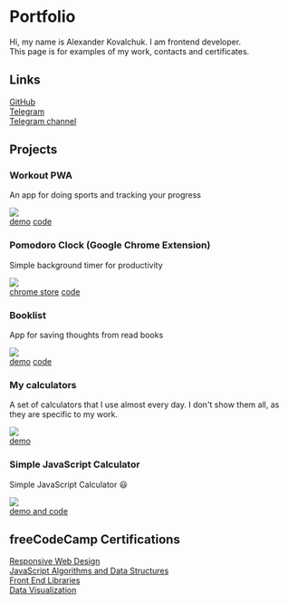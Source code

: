 # Portfolio

Hi, my name is Alexander Kovalchuk. I am frontend developer.  
This page is for examples of my work, contacts and certificates.

## Links

[GitHub](https://github.com/kopchikovich)  
[Telegram](https://t.me/kopchikovich)  
[Telegram channel](https://t.me/befrontender)

## Projects

### Workout PWA
An app for doing sports and tracking your progress

![](https://downloader.disk.yandex.ru/preview/cfda411f87d53c64d085643f4e39815867d04745806eae874bfe69f2f9ef75ae/5f5488d6/qcClaHnKfVpJSz49Yr-_THmtWHhnTb9bEBh26rj6fyetq1d6O6bieqxO40KSWjq4IsKcTS9Wmitnn8dogOHTxw==?uid=0&filename=workout.jpg&disposition=inline&hash=&limit=0&content_type=image%2Fjpeg&tknv=v2&owner_uid=61355627&size=1920x937)  
[demo](https://my-awesome-workout-diary.web.app/) [code](https://github.com/kopchikovich/workout)

### Pomodoro Clock (Google Chrome Extension)
Simple background timer for productivity

![](https://downloader.disk.yandex.ru/preview/66cb3405605ede2737b5f51cead0a052c060a981c4a7f627717c968edfa578d7/5f548904/MRorZ0aeXQyUZmLy9BvBuu367QNnzU7xORxdq29AwG9ovtJJ8IZecaHIA-AbGRCUm6wgks9RLrnRNC7nhb-4DQ==?uid=0&filename=pomodoro.jpg&disposition=inline&hash=&limit=0&content_type=image%2Fjpeg&tknv=v2&owner_uid=61355627&size=1920x937)  
[chrome store](https://chrome.google.com/webstore/detail/pomodoro-clock/pfbgmmjloigajfgnfmgmdbafaedpmlml) [code](https://github.com/kopchikovich/pomodoro-chrome-extension)

### Booklist
App for saving thoughts from read books

![](https://downloader.disk.yandex.ru/preview/5875f8ea07ecab764842aebc6583425b09715eace6609a650f5b9550d2e0dab2/5f548986/B_UL_dbq0Iba_5R0iaeRDHmtWHhnTb9bEBh26rj6fyddgbXnQrAsCs4lEQ2LKSPzTKiLqjDGKK3-TjJxSSy4pA==?uid=0&filename=booklist.jpg&disposition=inline&hash=&limit=0&content_type=image%2Fjpeg&tknv=v2&owner_uid=61355627&size=1920x937)  
[demo](https://kopchikovich.github.io/booklist/) [code](https://github.com/kopchikovich/booklist)

### My calculators
A set of calculators that I use almost every day. I don't show them all, as they are specific to my work.

![](https://downloader.disk.yandex.ru/preview/93e30516fed314ec9055c671f4adc9e512a30c4cf9409a767e2296a8818d4fbc/5f548c5a/zStt5YqnnFW48r7TeVDPkpJlK2Hdi7X0YytLhPFKhbPJbeKnGPRZniRXyBI9Q3UWV3u25zIPlqFcLsE_CyK4dQ==?uid=0&filename=calcs.jpg&disposition=inline&hash=&limit=0&content_type=image%2Fjpeg&tknv=v2&owner_uid=61355627&size=1920x937)  
[demo](https://kopchikovich.github.io/calc-maker/)

### Simple JavaScript Calculator
Simple JavaScript Calculator 😃

![](https://downloader.disk.yandex.ru/preview/e5c19cd2136a43648b040e99b54c50cf8a7fb19c61f1595ff5d345d1514764b9/5f548c1c/sBnmjN2GJtapYNdWABeh7ik9JjHiXe_pWFnXmt1E9wAw0LppuVZrkNhq_pEMH-6_9HbTBizP08Nilh1qe8gqRA==?uid=0&filename=calc.jpg&disposition=inline&hash=&limit=0&content_type=image%2Fjpeg&tknv=v2&owner_uid=61355627&size=1920x937)  
[demo and code](https://codepen.io/kopchikovich/full/RwNOYKX)

## freeCodeCamp Certifications
[Responsive Web Design](https://www.freecodecamp.org/certification/kopchikovich/responsive-web-design)  
[JavaScript Algorithms and Data Structures](https://www.freecodecamp.org/certification/kopchikovich/javascript-algorithms-and-data-structures)  
[Front End Libraries](https://www.freecodecamp.org/certification/kopchikovich/front-end-libraries)  
[Data Visualization](https://www.freecodecamp.org/certification/kopchikovich/data-visualization)
